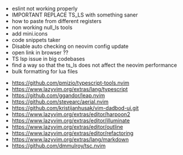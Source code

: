 - eslint not working properly
- IMPORTANT REPLACE TS_LS with something saner
- how to paste from different registers
- non working null_ls tools
- add mini.icons
- code snippets taker
- Disable auto checking on neovim config update
- open link in browser ??
- TS lsp issue in big codebases
- find a way so that the ts_ls does not affect the neovim performance
- bulk formatting for lua files

<!-- plugins to install -->

- https://github.com/pmizio/typescript-tools.nvim
- https://www.lazyvim.org/extras/lang/typescript
- https://github.com/ggandor/leap.nvim
- https://github.com/stevearc/aerial.nvim
- https://github.com/kristijanhusak/vim-dadbod-ui.git
- https://www.lazyvim.org/extras/editor/harpoon2
- https://www.lazyvim.org/extras/editor/illuminate
- https://www.lazyvim.org/extras/editor/outline
- https://www.lazyvim.org/extras/editor/refactoring
- https://www.lazyvim.org/extras/lang/markdown
- https://github.com/dmmulroy/tsc.nvim

